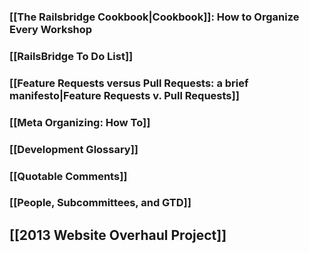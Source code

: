 ### [[The Railsbridge Cookbook|Cookbook]]: How to Organize Every Workshop

### [[RailsBridge To Do List]]

### [[Feature Requests versus Pull Requests: a brief manifesto|Feature Requests v. Pull Requests]]

### [[Meta Organizing: How To]]

### [[Development Glossary]]

### [[Quotable Comments]]

### [[People, Subcommittees, and GTD]]

## [[2013 Website Overhaul Project]]
